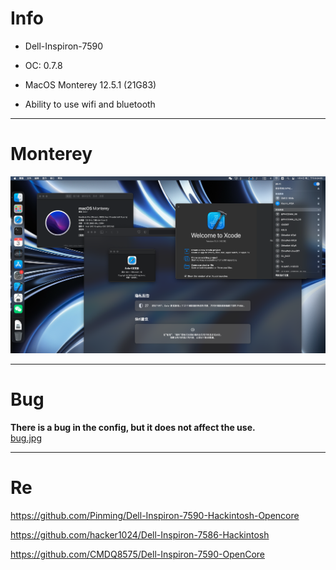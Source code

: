 # Info

- Dell-Inspiron-7590

- OC: 0.7.8
 
- MacOS Monterey 12.5.1 (21G83)
 
- Ability to use wifi and bluetooth

---

# Monterey

![Monterey](img/Monterey-Desktop.png)

---

# Bug

**There is a bug in the config, but it does not affect the use.**  
[bug.jpg](/img/bug.jpg)

---

# Re

https://github.com/Pinming/Dell-Inspiron-7590-Hackintosh-Opencore

https://github.com/hacker1024/Dell-Inspiron-7586-Hackintosh

https://github.com/CMDQ8575/Dell-Inspiron-7590-OpenCore